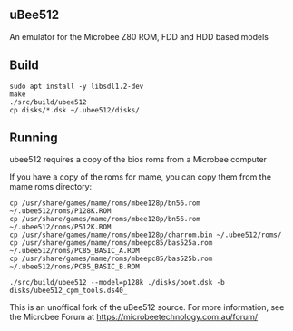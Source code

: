 ## uBee512
An emulator for the Microbee Z80 ROM, FDD and HDD based models

## Build

    sudo apt install -y libsdl1.2-dev
    make
    ./src/build/ubee512
    cp disks/*.dsk ~/.ubee512/disks/

## Running

ubee512 requires a copy of the bios roms from a Microbee computer

If you have a copy of the roms for mame, you can copy them from the mame roms directory:

    cp /usr/share/games/mame/roms/mbee128p/bn56.rom  ~/.ubee512/roms/P128K.ROM
    cp /usr/share/games/mame/roms/mbee128p/bn56.rom  ~/.ubee512/roms/P512K.ROM
    cp /usr/share/games/mame/roms/mbee128p/charrom.bin ~/.ubee512/roms/
    cp /usr/share/games/mame/roms/mbeepc85/bas525a.rom ~/.ubee512/roms/PC85_BASIC_A.ROM
    cp /usr/share/games/mame/roms/mbeepc85/bas525b.rom ~/.ubee512/roms/PC85_BASIC_B.ROM

    ./src/build/ubee512 --model=p128k ./disks/boot.dsk -b disks/ubee512_cpm_tools.ds40_

This is an unoffical fork of the uBee512 source. For more information, see the Microbee Forum at https://microbeetechnology.com.au/forum/

